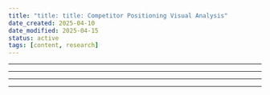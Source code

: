 ```yaml
---
title: "title: title: Competitor Positioning Visual Analysis"
date_created: 2025-04-10
date_modified: 2025-04-15
status: active
tags: [content, research]
---
```


---

---

---

---


